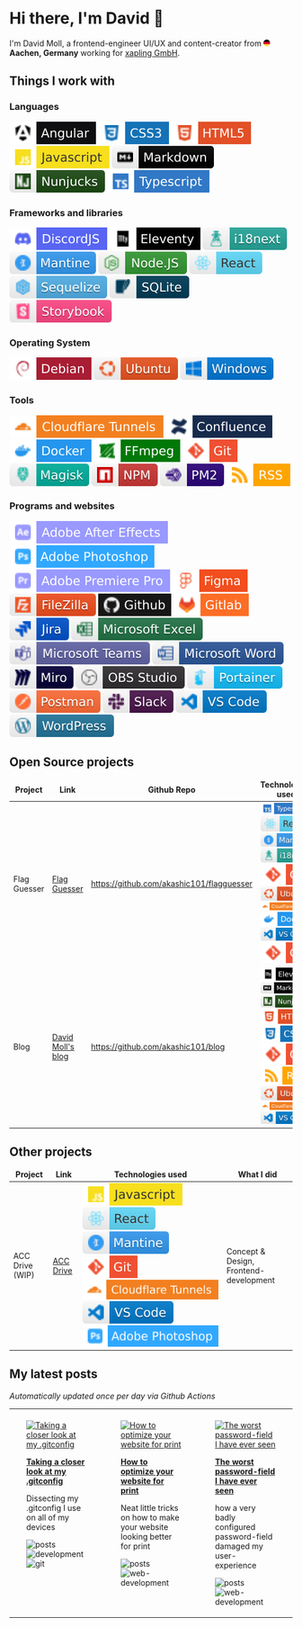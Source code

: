# Hi there, I'm David 👋

I'm David Moll, a frontend-engineer UI/UX and content-creator from <img src="./graphics/germany.png" alt="flag of Germany" width="12"/> **Aachen, Germany** working for [xapling GmbH](https://xapling.de).

## Things I work with

### Languages

![Angular](graphics/angular.svg) ![CSS3](graphics/css3.svg) ![HTML5](graphics/html5.svg) ![Javascript](graphics/javascript.svg) ![Markdown](graphics/markdown.svg) ![Nunjucks](graphics/nunjucks.svg) ![typescript](graphics/typescript.svg)

### Frameworks and libraries

![DiscordJS](graphics/discordjs.svg) ![Eleventy](graphics/eleventy.svg) ![i18next](graphics/i18next.svg) ![Mantine](graphics/mantine.svg) ![NodeJS](graphics/nodejs.svg) ![React](graphics/react.svg) ![Sequelize](graphics/sequelize.svg) ![sqlite](graphics/sqlite.svg) ![Storybook](graphics/storybook.svg)

### Operating System

![Debian](graphics/debian.svg) ![Ubuntu](graphics/ubuntu.svg) ![Windows](graphics/windows.svg)

### Tools

![Cloudflare Tunnels](graphics/cloudflaretunnels.svg) ![Confluence](graphics/confluence.svg) ![Docker](graphics/docker.svg) ![FFmpeg](graphics/ffmpeg.svg) ![git](graphics/git.svg) ![Magisk](graphics/magisk.svg) ![NPM](graphics/npm.svg) ![pm2](graphics/pm2.svg) ![RSS](graphics/rss.svg)

### Programs and websites

![Adobe After Effects](graphics/adobeaftereffects.svg) ![Adobe Photoshop](graphics/adobephotoshop.svg) ![Adobe Premiere Pro](graphics/adobepremierepro.svg) ![Figma](graphics/figma.svg) ![Filezilla](graphics/filezilla.svg) ![github](graphics/github.svg) ![gitlab](graphics/gitlab.svg) ![Jira](graphics/jira.svg) ![Excel](graphics/microsoftexcel.svg) ![Teams](graphics/microsoftteams.svg) ![Word](graphics/microsoftword.svg) ![Miro](graphics/miro.svg) ![OBS](graphics/obsstudio.svg) ![Portainer](graphics/portainer.svg) ![Postman](graphics/postman.svg) ![Slack](graphics/slack.svg) ![VS Code](graphics/vscode.svg) ![Wordpress](graphics/wordpress.svg)

## Open Source projects

<table>
    <thead align="center">
    <tr>
        <td><b>Project</b></td>
        <td><b>Link</b></td>
        <td><b>Github Repo</b></td>
        <td><b>Technologies used</b></td>
    </tr>
    </thead>
    <tbody>
        <tr>
            <td>Flag Guesser</td>
            <td><a href="https://flags.davidmoll.net">Flag Guesser</a></td>
            <td><a href="https://github.com/akashic101/flag-guesser">https://github.com/akashic101/flagguesser</a></td>
            <td><img src="graphics/typescript.svg"> <img src="graphics/react.svg"> <img src="graphics/mantine.svg"> <img src="graphics/i18next.svg"> <img src="graphics/git.svg"> <img src="graphics/ubuntu.svg"> <img src="graphics/cloudflaretunnels.svg"> <img src="graphics/docker.svg"> <img src="graphics/vscode.svg"> <img src="graphics/git.svg"> </td>
        </tr>
        <tr>
            <td>Blog</td>
            <td><a href="https://blog.davidmoll.net">David Moll's blog</a></td>
            <td><a href="https://github.com/akashic101/blog">https://github.com/akashic101/blog</a></td>
            <td><img src="graphics/eleventy.svg"> <img src="graphics/markdown.svg"> <img src="graphics/nunjucks.svg"> <img src="graphics/html5.svg"> <img src="graphics/css3.svg"> <img src="graphics/git.svg"> <img src="graphics/rss.svg"> <img src="graphics/ubuntu.svg"> <img src="graphics/cloudflaretunnels.svg"> <img src="graphics/vscode.svg"></td>
        </tr>
    </tbody>
</table>

## Other projects

<table>
    <thead align="center">
    <tr>
        <td><b>Project</b></td>
        <td><b>Link</b></td>
        <td><b>Technologies used</b></td>
        <td><b>What I did</b></td>
    </tr>
    </thead>
    <tbody>
        <tr>
            <td>ACC Drive (WIP)</td>
            <td><a href="https://www2.accdrive.de/">ACC Drive</a></td>
            <td><img src="graphics/javascript.svg"> <img src="graphics/react.svg"> <img src="graphics/mantine.svg"> <img src="graphics/git.svg"> <img src="graphics/cloudflaretunnels.svg"> <img src="graphics/vscode.svg"> <img src="graphics/adobephotoshop.svg"> </td>
            <td>Concept & Design, Frontend-development</td>
        </tr>
    </tbody>
</table>

## My latest posts

_Automatically updated once per day via Github Actions_

  <!--START_SECTION:feed-->

<div id="gallery">
  <div align="center">
    <table width="75%">
      <tr>
        <td width="25%" valign="top" style="padding-top: 20px; padding-bottom: 20px; padding-left: 30px; padding-right: 30px;">
            <a href="https://blog.davidmoll.net/blog/2024-07-23-Taking-a-closer-look-at-my-.gitconfig/"><img src="https://blog.davidmoll.net/assets/images/2024-07-23-Taking-a-closer-look-at-my-.gitconfig//cover.png" alt="Taking a closer look at my .gitconfig" /></a>
            <p><b><a href="https://blog.davidmoll.net/blog/2024-07-23-Taking-a-closer-look-at-my-.gitconfig/">Taking a closer look at my .gitconfig</a></b></p>
            <p>Dissecting my .gitconfig I use on all of my devices</p>
            <img src="https://img.shields.io/badge/posts-blue?style=flat-square" alt="posts" />  <img src="https://img.shields.io/badge/development-blue?style=flat-square" alt="development" />  <img src="https://img.shields.io/badge/git-blue?style=flat-square" alt="git" />  
          </td><td width="25%" valign="top" style="padding-top: 20px; padding-bottom: 20px; padding-left: 30px; padding-right: 30px;">
            <a href="https://blog.davidmoll.net/blog/2024-04-30-How-to-optimize-your-website-for-print/"><img src="https://blog.davidmoll.net/assets/images/2024-04-30-How-to-optimize-your-website-for-print//cover.png" alt="How to optimize your website for print" /></a>
            <p><b><a href="https://blog.davidmoll.net/blog/2024-04-30-How-to-optimize-your-website-for-print/">How to optimize your website for print</a></b></p>
            <p>Neat little tricks on how to make your website looking better for print</p>
            <img src="https://img.shields.io/badge/posts-blue?style=flat-square" alt="posts" />  <img src="https://img.shields.io/badge/web-development-blue?style=flat-square" alt="web-development" />  
          </td><td width="25%" valign="top" style="padding-top: 20px; padding-bottom: 20px; padding-left: 30px; padding-right: 30px;">
            <a href="https://blog.davidmoll.net/blog/2024-04-21-The-worst-password-field-I-have-ever-seen/"><img src="https://blog.davidmoll.net/assets/images/2024-04-21-The-worst-password-field-I-have-ever-seen//cover.png" alt="The worst password-field I have ever seen" /></a>
            <p><b><a href="https://blog.davidmoll.net/blog/2024-04-21-The-worst-password-field-I-have-ever-seen/">The worst password-field I have ever seen</a></b></p>
            <p>how a very badly configured password-field damaged my user-experience</p>
            <img src="https://img.shields.io/badge/posts-blue?style=flat-square" alt="posts" />  <img src="https://img.shields.io/badge/web-development-blue?style=flat-square" alt="web-development" />  
          </td>
      </tr>
      <tr>
      </tr>
    </table>
  </div>
</div>
<!--END_SECTION:feed-->
